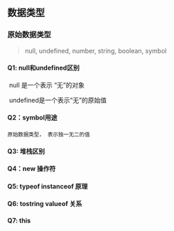 ## 数据类型

### 原始数据类型

>  null, undefined, number, string, boolean, symbol



#### Q1: null和undefined区别

​	null 是一个表示 “无”的对象

​	undefined是一个表示“无”的原始值

#### Q2：symbol用途

 	原始数据类型， 表示独一无二的值

#### Q3:  堆栈区别

#### Q4：new 操作符

#### Q5: typeof instanceof 原理

#### Q6: tostring valueof 关系

#### Q7: this



